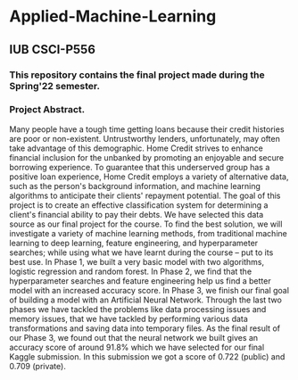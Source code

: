 # Applied-Machine-Learning
## IUB CSCI-P556
### This repository contains the final project made during the Spring'22 semester.

### Project Abstract.
Many people have a tough time getting loans because their credit histories are poor or non-existent. Untrustworthy lenders, unfortunately, may often take advantage of this demographic. Home Credit strives to enhance financial inclusion for the unbanked by promoting an enjoyable and secure borrowing experience. To guarantee that this underserved group has a positive loan experience, Home Credit employs a variety of alternative data, such as the person's background information, and machine learning algorithms to anticipate their clients' repayment potential. The goal of this project is to create an effective classification system for determining a client's financial ability to pay their debts. We have selected this data source as our final project for the course. To find the best solution, we will investigate a variety of machine learning methods, from traditional machine learning to deep learning, feature engineering, and hyperparameter searches; while using what we have learnt during the course – put to its best use. In Phase 1, we built a very basic model with two algorithms, logistic regression and random forest. In Phase 2, we find that the hyperparameter searches and feature engineering help us find a better model with an increased accuracy score. In Phase 3, we finish our final goal of building a model with an Artificial Neural Network. Through the last two phases we have tackled the problems like data processing issues and memory issues, that we have tackled by performing various data transformations and saving data into temporary files. As the final result of our Phase 3, we found out that the neural network we built gives an accuracy score of around 91.8% which we have selected for our final Kaggle submission. In this submission we got a score of 0.722 (public) and 0.709 (private).


